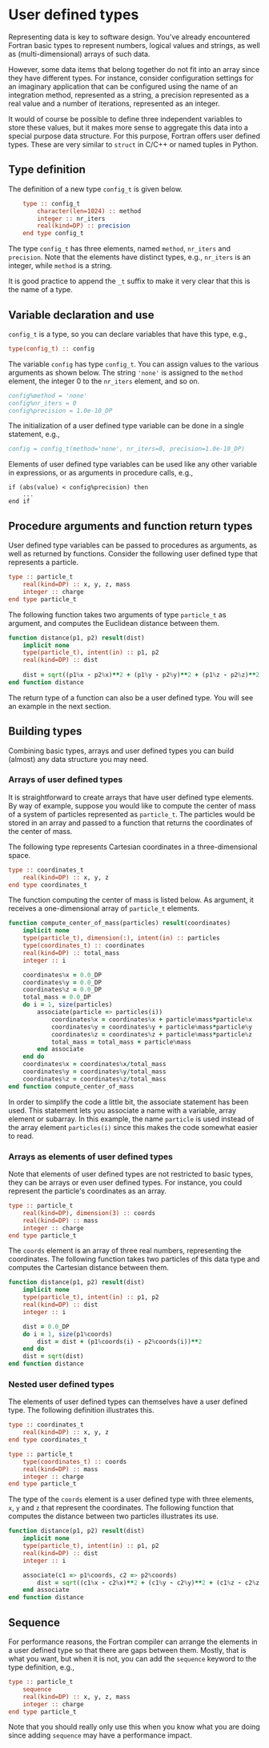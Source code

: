 # User defined types

Representing data is key to software design.  You've already
encountered Fortran basic types to represent numbers, logical values
and strings, as well as (multi-dimensional) arrays of such data.

However, some data items that belong together do not fit into an array since they have
different types.  For instance, consider configuration settings for an imaginary
application that can be configured using the name of an integration method, represented
as a string, a precision represented as a real value and a number of iterations,
represented as an integer.

It would of course be possible to define three independent variables to store these
values, but it makes more sense to aggregate this data into a special purpose data
structure.  For this purpose, Fortran offers user defined types.  These are very
similar to `struct` in C/C++ or named tuples in Python.


## Type definition

The definition of a new type `config_t` is given below.

~~~~fortran
    type :: config_t
        character(len=1024) :: method
        integer :: nr_iters
        real(kind=DP) :: precision
    end type config_t
~~~~

The type `config_t` has three elements, named `method`, `nr_iters` and `precision`.
Note that the elements have distinct types, e.g., `nr_iters` is an integer, while
`method` is a string.

It is good practice to append the `_t` suffix to make it very clear that this is the
name of a type.


## Variable declaration and use

`config_t` is a type, so you can declare variables that have this type, e.g.,

~~~~fortran
type(config_t) :: config
~~~~

The variable `config` has type `config_t`.  You can assign values to the various
arguments as shown below.  The string `'none'` is assigned to the `method` element,
the integer 0 to the `nr_iters` element, and so on.

~~~~fortran
config%method = 'none'
config%nr_iters = 0
config%precision = 1.0e-10_DP
~~~~

The initialization of a user defined type variable can be done in a single
statement, e.g.,

~~~~fortran
config = config_t(method='none', nr_iters=0, precision=1.0e-10_DP)
~~~~

Elements of user defined type variables can be used like any other variable in
expressions, or as arguments in procedure calls, e.g.,

~~~~
if (abs(value) < config%precision) then
    ...
end if
~~~~


## Procedure arguments and function return types

User defined type variables can be passed to procedures as arguments, as well as
returned by functions.  Consider the following user defined type that represents a
particle.

~~~~fortran
type :: particle_t
    real(kind=DP) :: x, y, z, mass
    integer :: charge
end type particle_t
~~~~

The following function takes two arguments of type `particle_t` as argument, and
computes the Euclidean distance between them.

~~~~fortran
function distance(p1, p2) result(dist)
    implicit none
    type(particle_t), intent(in) :: p1, p2
    real(kind=DP) :: dist
    
    dist = sqrt((p1%x - p2%x)**2 + (p1%y - p2%y)**2 + (p1%z - p2%z)**2)
end function distance
~~~~

The return type of a function can also be a user defined type.  You will see an
example in the next section.


## Building types

Combining basic types, arrays and user defined types you can build (almost) any data
structure you may need.

### Arrays of user defined types

It is straightforward to create arrays that have user defined type elements.  By way
of example, suppose you would like to compute the center of mass of a system of
particles represented as `particle_t`.  The particles would be stored in an array and
passed to a function that returns the coordinates of the center of mass.


The following type represents Cartesian coordinates in a three-dimensional space.

~~~~fortran
type :: coordinates_t
    real(kind=DP) :: x, y, z
end type coordinates_t
~~~~

The function computing the center of mass is listed below.  As argument, it receives
a one-dimensional array of `particle_t` elements.

~~~~fortran
function compute_center_of_mass(particles) result(coordinates)
    implicit none
    type(particle_t), dimension(:), intent(in) :: particles
    type(coordinates_t) :: coordinates
    real(kind=DP) :: total_mass
    integer :: i

    coordinates%x = 0.0_DP
    coordinates%y = 0.0_DP
    coordinates%z = 0.0_DP
    total_mass = 0.0_DP
    do i = 1, size(particles)
        associate(particle => particles(i))
            coordinates%x = coordinates%x + particle%mass*particle%x
            coordinates%y = coordinates%y + particle%mass*particle%y
            coordinates%z = coordinates%z + particle%mass*particle%z
            total_mass = total_mass + particle%mass
        end associate
    end do
    coordinates%x = coordinates%x/total_mass
    coordinates%y = coordinates%y/total_mass
    coordinates%z = coordinates%z/total_mass
end function compute_center_of_mass
~~~~

In order to simplify the code a little bit, the associate statement has been used.
This statement lets you associate a name with a variable, array element or subarray.
In this example, the name `particle` is used instead of the array element `particles(i)`
since this makes the code somewhat easier to read.


### Arrays as elements of user defined types

Note that elements of user defined types are not restricted to basic types, they can
be arrays or even user defined types.  For instance, you could represent the particle's
coordinates as an array.

~~~~fortran
type :: particle_t
    real(kind=DP), dimension(3) :: coords
    real(kind=DP) :: mass
    integer :: charge
end type particle_t
~~~~

The `coords` element is an array of three real numbers, representing the coordinates.
The following function takes two particles of this data type and computes the
Cartesian distance between them.

~~~~fortran
function distance(p1, p2) result(dist)
    implicit none
    type(particle_t), intent(in) :: p1, p2
    real(kind=DP) :: dist
    integer :: i

    dist = 0.0_DP
    do i = 1, size(p1%coords)
        dist = dist + (p1%coords(i) - p2%coords(i))**2
    end do 
    dist = sqrt(dist)
end function distance
~~~~


### Nested user defined types

The elements of user defined types can themselves have a user defined type.  The
following definition illustrates this.

~~~~fortran
type :: coordinates_t
    real(kind=DP) :: x, y, z
end type coordinates_t

type :: particle_t
    type(coordinates_t) :: coords
    real(kind=DP) :: mass
    integer :: charge
end type particle_t
~~~~

The type of the `coords` element is a user defined type with three elements, `x`, `y`
and `z` that represent the coordinates.  The following function that computes the
distance between two particles illustrates its use.

~~~~fortran
function distance(p1, p2) result(dist)
    implicit none
    type(particle_t), intent(in) :: p1, p2
    real(kind=DP) :: dist
    integer :: i

    associate(c1 => p1%coords, c2 => p2%coords)
        dist = sqrt((c1%x - c2%x)**2 + (c1%y - c2%y)**2 + (c1%z - c2%z)**2)
    end associate
end function distance
~~~~


## Sequence

For performance reasons, the Fortran compiler can arrange the elements in a user
defined type so that there are gaps between them.  Mostly, that is what you want, but
when it is not, you can add the `sequence` keyword to the type definition, e.g.,

~~~~fortran
type :: particle_t
    sequence
    real(kind=DP) :: x, y, z, mass
    integer :: charge
end type particle_t
~~~~

Note that you should really only use this when you know what you are doing since
adding `sequence` may have a performance impact.

